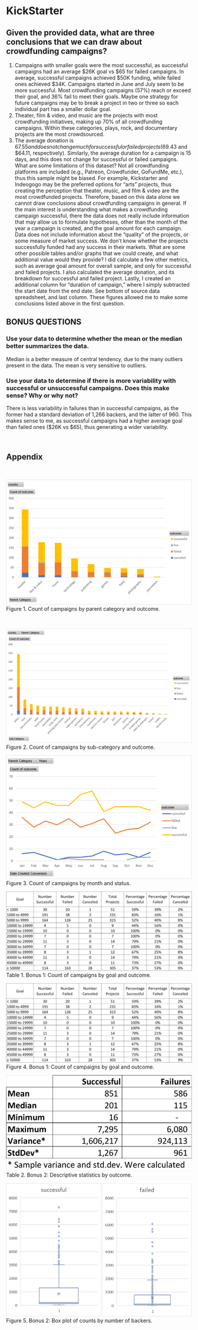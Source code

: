 # KickStarter
## Given the provided data, what are three conclusions that we can draw about crowdfunding campaigns?
1.	Campaigns with smaller goals were the most successful, as successful campaigns had an average $26K goal vs $65 for failed campaigns. In average, successful campaigns achieved $50K funding, while failed ones achieved $34K. Campaigns started in June and July seem to be more successful. Most crowdfunding campaigns (57%) reach or exceed their goal, and 36% fail to meet their goals. Maybe one strategy for future campaigns may be to break a project in two or three so each individual part has a smaller dollar goal.
2.	Theater, film & video, and music are the projects with most crowdfunding initiatives, making up 70% of all crowdfunding campaigns. Within these categories, plays, rock, and documentary projects are the most crowdsourced.
3.	The average donation is $67.55 and does not change much for successful or failed projects ($69.43 and $64.11, respectively). Similarly, the average duration for a campaign is 15 days, and this does not change for successful or failed campaigns.
What are some limitations of this dataset?
Not all crowdfunding platforms are included (e.g., Patreon, Crowdfunder, GoFundMe, etc.), thus this sample might be biased. For example, Kickstarter and Indeogogo may be the preferred options for “arts” projects, thus creating the perception that theater, music, and film & video are the most crowdfunded projects. Therefore, based on this data alone we cannot draw conclusions about crowdfunding campaigns in general.
If the main interest is understanding what makes a crowdfunding campaign successful, there the data does not really include information that may allow us to formulate hypotheses, other than the month of the year a campaign is created, and the goal amount for each campaign. 
Data does not include information about the “quality” of the projects, or some measure of market success. We don’t know whether the projects successfully funded had any success in their markets.
What are some other possible tables and/or graphs that we could create, and what additional value would they provide?
I did calculate a few other metrics, such as average goal amount for overall sample, and only for successful and failed projects. I also calculated the average donation, and its breakdown for successful and failed project. Lastly, I created an additional column for “duration of campaign,” where I simply subtracted the start date from the end date. See bottom of source data spreadsheet, and last column. These figures allowed me to make some conclusions listed above in the first question.
## BONUS QUESTIONS
### Use your data to determine whether the mean or the median better summarizes the data.
Median is a better measure of central tendency, due to the many outliers present in the data. The mean is very sensitive to outliers.

### Use your data to determine if there is more variability with successful or unsuccessful campaigns. Does this make sense? Why or why not?
There is less variability in failures than in successful campaigns, as the former had a standard deviation of 1,266 backers, and the latter of 960.
This makes sense to me, as successful campaigns had a higher average goal than failed ones ($26K vs $65), thus generating a wider variability. 

<br>

## Appendix

<br>

![image](Generated_images/Pivot_1.png)
Figure 1. Count of campaigns by parent category and outcome.

<br>

![image](Generated_images/Pivot_2.png)
Figure 2. Count of campaigns by sub-category and outcome.
<br>

![image](Generated_images/Pivot_3.png)
Figure 3. Count of campaigns by month and status.
<br>

![image](Generated_images/Bonus1Table.png)
Table 1. Bonus 1: Count of campaigns by goal and outcome.
<br>

![image](Generated_images/Bonus1Table.png)
Figure 4. Bonus 1: Count of campaigns by goal and outcome.
<br>

![image](Generated_images/Bonus2Table.png)
Table 2. Bonus 2: Descriptive statistics by outcome.
<br>

![image](Generated_images/Bonus2BoxPlot.png)
Figure 5. Bonus 2: Box plot of counts by number of backers.
